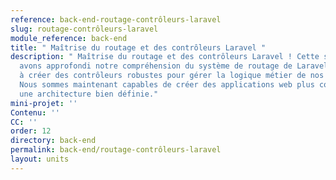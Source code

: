 ```yaml
---
reference: back-end-routage-contrôleurs-laravel
slug: routage-contrôleurs-laravel
module_reference: back-end
title: " Maîtrise du routage et des contrôleurs Laravel "
description: " Maîtrise du routage et des contrôleurs Laravel ! Cette semaine, nous
  avons approfondi notre compréhension du système de routage de Laravel et appris
  à créer des contrôleurs robustes pour gérer la logique métier de nos applications.
  Nous sommes maintenant capables de créer des applications web plus complexes avec
  une architecture bien définie."
mini-projet: ''
Contenu: ''
CC: ''
order: 12
directory: back-end
permalink: back-end/routage-contrôleurs-laravel
layout: units
---
```

